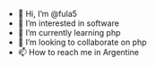 - 👋 Hi, I’m @fula5
- 👀 I’m interested in software
- 🌱 I’m currently learning php
- 💞️ I’m looking to collaborate on php
- 📫 How to reach me in Argentine

<!---
fula5/fula5 is a ✨ special ✨ repository because its `README.md` (this file) appears on your GitHub profile.
You can click the Preview link to take a look at your changes.
--->
